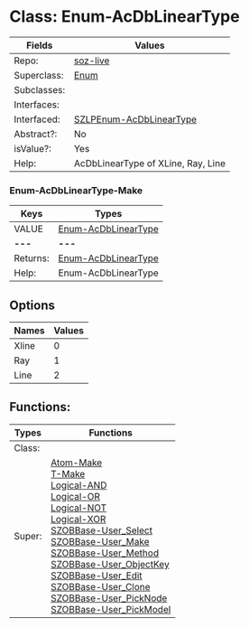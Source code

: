 
# Class:	Enum-AcDbLinearType

| Fields | Values |
| --------- | --------- |
| Repo: | [soz-live](/repos/soz-live.html) |
| Superclass: | [Enum](Enum.html) |
| Subclasses: |  |
| Interfaces: |  |
| Interfaced: | [SZLPEnum-AcDbLinearType](SZLPEnum-AcDbLinearType.html) |
| Abstract?: | No |
| isValue?: | Yes |
| Help: | AcDbLinearType of XLine, Ray, Line |

### Enum-AcDbLinearType-Make

| Keys | Types |
| --------- | --------- |
| VALUE | [Enum-AcDbLinearType](Enum-AcDbLinearType.html) |
| **---** | **---** |
| Returns: | [Enum-AcDbLinearType](Enum-AcDbLinearType.html) |
| Help: | Enum-AcDbLinearType |


## Options

| Names | Values |
| --------- | --------- |
| Xline | 0 |
| Ray | 1 |
| Line | 2 |

## Functions:

| Types | Functions |
| --------- | --------- |
| Class: |  |
| Super: | [Atom-Make](Atom.html) <br> [T-Make](T.html) <br> [Logical-AND](Logical.html) <br> [Logical-OR](Logical.html) <br> [Logical-NOT](Logical.html) <br> [Logical-XOR](Logical.html) <br> [SZOBBase-User_Select](SZOBBase.html) <br> [SZOBBase-User_Make](SZOBBase.html) <br> [SZOBBase-User_Method](SZOBBase.html) <br> [SZOBBase-User_ObjectKey](SZOBBase.html) <br> [SZOBBase-User_Edit](SZOBBase.html) <br> [SZOBBase-User_Clone](SZOBBase.html) <br> [SZOBBase-User_PickNode](SZOBBase.html) <br> [SZOBBase-User_PickModel](SZOBBase.html) |


